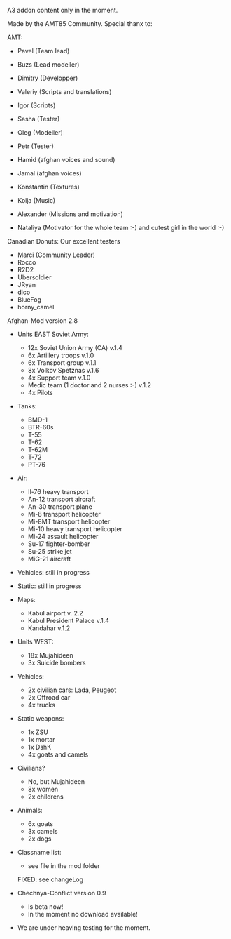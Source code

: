 A3 addon content only in the moment.

Made by the AMT85 Community.
Special thanx to:

AMT:	
+ Pavel		(Team lead)</br>
+ Buzs		(Lead modeller)
+ Dimitry	(Developper)
+ Valeriy	(Scripts and translations)
+ Igor 		(Scripts)
+ Sasha		(Tester)
+ Oleg		(Modeller)
+ Petr		(Tester)
+ Hamid		(afghan voices and sound)
+ Jamal		(afghan voices)
+ Konstantin	(Textures)
+ Kolja		(Music)
+ Alexander	(Missions and motivation)
		
+ Nataliya    (Motivator for the whole team :-) and cutest girl in the world :-)
		
Canadian Donuts: Our excellent testers
+ Marci		(Community Leader)
+ Rocco		
+ R2D2
+ Ubersoldier
+ JRyan
+ dico
+ BlueFog
+ horny_camel



Afghan-Mod version 2.8
+ Units EAST Soviet Army:
  + 12x Soviet Union Army (CA) v.1.4
  + 6x Artillery troops v.1.0
  + 6x Transport group v.1.1
  + 8x Volkov Spetznas v.1.6
  + 4x Support team v.1.0
  + Medic team (1 doctor and 2 nurses :-) v.1.2
  + 4x Pilots
  
  
+ Tanks:
  + BMD-1
  + BTR-60s
  + T-55
  + T-62
  + T-62M
  + T-72
  + PT-76
  
+ Air:
  + Il-76		heavy transport
  + An-12		transport aircraft
  + An-30		transport plane
  + Mi-8		transport helicopter
  + Mi-8MT	transport helicopter
  + Mi-10		heavy transport helicopter
  + Mi-24		assault helicopter
  + Su-17		fighter-bomber
  + Su-25		strike jet
  + MiG-21	aircraft
  
+ Vehicles:
  still in progress
  
+ Static:
  still in progress
  
+ Maps:
  
  + Kabul airport v. 2.2
  + Kabul President Palace v.1.4
  + Kandahar v.1.2
  
+ Units WEST:
  
  + 18x Mujahideen
  + 3x Suicide bombers
  
+ Vehicles:
	+ 2x civilian cars: Lada, Peugeot
	+ 2x Offroad car
	+ 4x trucks
  
+ Static weapons:
	+ 1x ZSU
	+ 1x mortar
	+ 1x DshK
    + 4x goats and camels
  
+ Civilians?
  + No, but Mujahideen
  + 8x women
  + 2x childrens
  
+ Animals:
  + 6x goats
  + 3x camels
  + 2x dogs

+ Classname list:
  + see file in the mod folder  
  
  FIXED: see changeLog
+ Chechnya-Conflict version 0.9
  + Is beta now!
  + In the moment no download available!
+ We are under heaving testing for the moment.